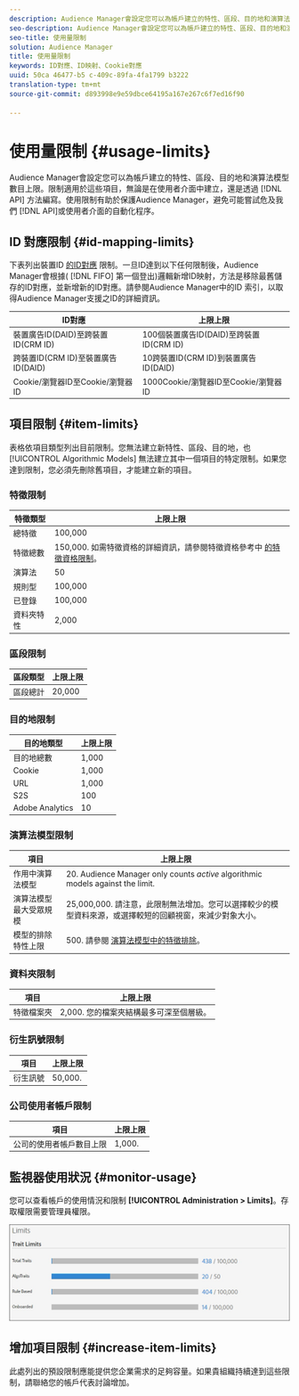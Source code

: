 ```yaml
---
description: Audience Manager會設定您可以為帳戶建立的特性、區段、目的地和演算法模型數目上限。限制適用於這些項目，無論是在使用者介面中建立，還是透過API方法程式設計。使用限制可協助Audience Manager保護Audience Manager，以免嘗試破壞我們的API或使用者介面。
seo-description: Audience Manager會設定您可以為帳戶建立的特性、區段、目的地和演算法模型數目上限。限制適用於這些項目，無論是在使用者介面中建立，還是透過API方法程式設計。使用限制可協助Audience Manager保護Audience Manager，以免嘗試破壞我們的API或使用者介面。
seo-title: 使用量限制
solution: Audience Manager
title: 使用量限制
keywords: ID對應、ID映射、Cookie對應
uuid: 50ca 46477-b5 c-409c-89fa-4fa1799 b3222
translation-type: tm+mt
source-git-commit: d893998e9e59dbce64195a167e267c6f7ed16f90

---
```



# 使用量限制 {#usage-limits}

Audience Manager會設定您可以為帳戶建立的特性、區段、目的地和演算法模型數目上限。限制適用於這些項目，無論是在使用者介面中建立，還是透過 [!DNL API] 方法編寫。使用限制有助於保護Audience Manager，避免可能嘗試危及我們 [!DNL API]或使用者介面的自動化程序。

## ID 對應限制 {#id-mapping-limits}

下表列出裝置ID [的ID對應](../../integration/sending-audience-data/batch-data-transfer-explained/id-sync-http.md) 限制。一旦ID達到以下任何限制後，Audience Manager會根據( [!DNL FIFO] 第一個登出)邏輯新增ID映射，方法是移除最舊儲存的ID對應，並新增新的ID對應。請參閱Audience Manager中的ID [](../../reference/ids-in-aam.md) 索引，以取得Audience Manager支援之ID的詳細資訊。

| ID對應 | 上限上限 |
|-----------|-------------- |
| 裝置廣告ID(DAID)至跨裝置ID(CRM ID) | 100個裝置廣告ID(DAID)至跨裝置ID(CRM ID) |
| 跨裝置ID(CRM ID)至裝置廣告ID(DAID) | 10跨裝置ID(CRM ID)到裝置廣告ID(DAID) |
| Cookie/瀏覽器ID至Cookie/瀏覽器ID | 1000Cookie/瀏覽器ID至Cookie/瀏覽器ID |

## 項目限制 {#item-limits}

表格依項目類型列出目前限制。您無法建立新特性、區段、目的地，也 [!UICONTROL Algorithmic Models] 無法建立其中一個項目的特定限制。如果您達到限制，您必須先刪除舊項目，才能建立新的項目。

### 特徵限制

| 特徵類型 | 上限上限 |
| -------------------------- | ------------------------------------- |
| 總特徵 | 100,000 |
| 特徵總數 | 150,000. 如需特徵資格的詳細資訊，請參閱特徵資格參考中 [的特徵資格限制](/help/using/features/traits/trait-qualification-reference.md#trait-qualification-limit)。 |
| 演算法 | 50 |
| 規則型 | 100,000 |
| 已登錄 | 100,000 |
| 資料夾特性 | 2,000 |

### 區段限制

| 區段類型 | 上限上限 |
| -------------- | ------------- |
| 區段總計 | 20,000 |

### 目的地限制

| 目的地類型 | 上限上限 |
| ------------------ | ------------- |
| 目的地總數 | 1,000 |
| Cookie | 1,000 |
| URL | 1,000 |
| S2S | 100 |
| Adobe Analytics | 10 |

### 演算法模型限制

| 項目 | 上限上限 |
| -------- | ----- |
| 作用中演算法模型 | 20. Audience Manager only counts *active* algorithmic models against the limit. |
| 演算法模型最大受眾規模 | 25,000,000.  請注意，此限制無法增加。您可以選擇較少的模型資料來源，或選擇較短的回顧視窗，來減少對象大小。 |
| 模型的排除特性上限 | 500. 請參閱 [演算法模型中的特徵排除](/help/using/features/algorithmic-models/trait-exclusion-algo-models.md)。 |

### 資料夾限制

| 項目 | 上限上限 |
| ------------- | ------------------ |
| 特徵檔案夾 | 2,000.  您的檔案夾結構最多可深至個層級。 |

### 衍生訊號限制

| 項目 | 上限上限 |
| --------------- | ------------- |
| 衍生訊號 | 50,000. |

### 公司使用者帳戶限制

| 項目 | 上限上限 |
| ----------- | ------------- |
| 公司的使用者帳戶數目上限 | 1,000. |

## 監視器使用狀況 {#monitor-usage}

您可以查看帳戶的使用情況和限制 **[!UICONTROL Administration > Limits]**。存取權限需要管理員權限。

![使用量限制影像](assets/usage-limits.png)

## 增加項目限制 {#increase-item-limits}

此處列出的預設限制應能提供您企業需求的足夠容量。如果貴組織持續達到這些限制，請聯絡您的帳戶代表討論增加。